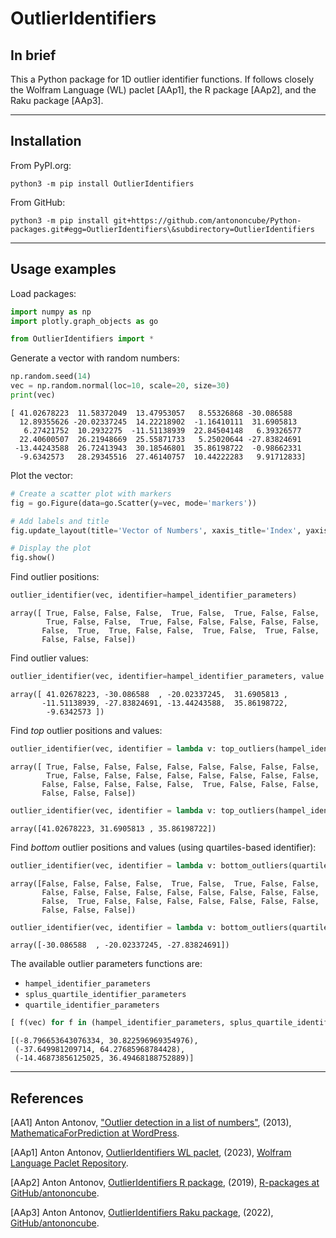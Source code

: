 # OutlierIdentifiers

## In brief

This a Python package for 1D outlier identifier functions. 
If follows closely the Wolfram Language (WL) paclet [AAp1], the R package [AAp2], and the Raku package [AAp3].

------

## Installation 

From PyPI.org:

```shell
python3 -m pip install OutlierIdentifiers
```

From GitHub:

```shell
python3 -m pip install git+https://github.com/antononcube/Python-packages.git#egg=OutlierIdentifiers\&subdirectory=OutlierIdentifiers
```

------

## Usage examples

Load packages:


```python
import numpy as np
import plotly.graph_objects as go

from OutlierIdentifiers import *
```

Generate a vector with random numbers:


```python
np.random.seed(14)
vec = np.random.normal(loc=10, scale=20, size=30)
print(vec)
```

    [ 41.02678223  11.58372049  13.47953057   8.55326868 -30.086588
      12.89355626 -20.02337245  14.22218902  -1.16410111  31.6905813
       6.27421752  10.2932275  -11.51138939  22.84504148   6.39326577
      22.40600507  26.21948669  25.55871733   5.25020644 -27.83824691
     -13.44243588  26.72413943  30.18546801  35.86198722  -0.98662331
      -9.6342573   28.29345516  27.46140757  10.44222283   9.91712833]


Plot the vector:


```python
# Create a scatter plot with markers
fig = go.Figure(data=go.Scatter(y=vec, mode='markers'))

# Add labels and title
fig.update_layout(title='Vector of Numbers', xaxis_title='Index', yaxis_title='Value', template = "plotly_dark")

# Display the plot
fig.show()

```



Find outlier positions:


```python
outlier_identifier(vec, identifier=hampel_identifier_parameters)
```




    array([ True, False, False, False,  True, False,  True, False, False,
            True, False, False,  True, False, False, False, False, False,
           False,  True,  True, False, False,  True, False,  True, False,
           False, False, False])



Find outlier values:


```python
outlier_identifier(vec, identifier=hampel_identifier_parameters, value = True)
```




    array([ 41.02678223, -30.086588  , -20.02337245,  31.6905813 ,
           -11.51138939, -27.83824691, -13.44243588,  35.86198722,
            -9.6342573 ])



Find *top* outlier positions and values:


```python
outlier_identifier(vec, identifier = lambda v: top_outliers(hampel_identifier_parameters(v)))
```




    array([ True, False, False, False, False, False, False, False, False,
            True, False, False, False, False, False, False, False, False,
           False, False, False, False, False,  True, False, False, False,
           False, False, False])




```python
outlier_identifier(vec, identifier = lambda v: top_outliers(hampel_identifier_parameters(v)), value=True)
```




    array([41.02678223, 31.6905813 , 35.86198722])



Find *bottom* outlier positions and values (using quartiles-based identifier):


```python
outlier_identifier(vec, identifier = lambda v: bottom_outliers(quartile_identifier_parameters(v)))
```




    array([False, False, False, False,  True, False,  True, False, False,
           False, False, False, False, False, False, False, False, False,
           False,  True, False, False, False, False, False, False, False,
           False, False, False])




```python
outlier_identifier(vec, identifier = lambda v: bottom_outliers(quartile_identifier_parameters(v)), value=True)
```




    array([-30.086588  , -20.02337245, -27.83824691])



The available outlier parameters functions are:

- `hampel_identifier_parameters`
- `splus_quartile_identifier_parameters`
- `quartile_identifier_parameters`


```python
[ f(vec) for f in (hampel_identifier_parameters, splus_quartile_identifier_parameters, quartile_identifier_parameters)]
```




    [(-8.796653643076334, 30.822596969354976),
     (-37.649981209714, 64.27685968784428),
     (-14.46873856125025, 36.49468188752889)]



------

## References 

[AA1] Anton Antonov,
["Outlier detection in a list of numbers"](https://mathematicaforprediction.wordpress.com/2013/10/16/outlier-detection-in-a-list-of-numbers/),
(2013),
[MathematicaForPrediction at WordPress](https://mathematicaforprediction.wordpress.com).

[AAp1] Anton Antonov,
[OutlierIdentifiers WL paclet](https://resources.wolframcloud.com/PacletRepository/resources/AntonAntonov/OutlierIdentifiers/),
(2023),
[Wolfram Language Paclet Repository](https://resources.wolframcloud.com/PacletRepository/).

[AAp2] Anton Antonov,
[OutlierIdentifiers R package](https://github.com/antononcube/R-packages/tree/master/OutlierIdentifiers),
(2019),
[R-packages at GitHub/antononcube](https://github.com/antononcube/R-packages).

[AAp3] Anton Antonov,
[OutlierIdentifiers Raku package](https://github.com/antononcube/Raku-Statistics-OutlierIdentifiers),
(2022),
[GitHub/antononcube](https://github.com/antononcube/).

